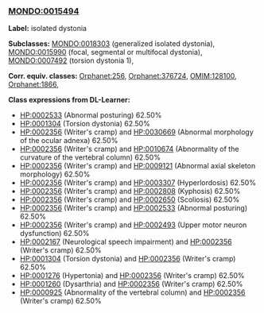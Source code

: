 
### [MONDO:0015494](http://purl.obolibrary.org/obo/MONDO_0015494)
**Label:** isolated dystonia

**Subclasses:** [MONDO:0018303](http://purl.obolibrary.org/obo/MONDO_0018303) (generalized isolated dystonia), [MONDO:0015990](http://purl.obolibrary.org/obo/MONDO_0015990) (focal, segmental or multifocal dystonia), [MONDO:0007492](http://purl.obolibrary.org/obo/MONDO_0007492) (torsion dystonia 1), 

**Corr. equiv. classes:** [Orphanet:256](http://www.orpha.net/ORDO/Orphanet_256), [Orphanet:376724](http://www.orpha.net/ORDO/Orphanet_376724), [OMIM:128100](http://purl.obolibrary.org/obo/OMIM_128100), [Orphanet:1866](http://www.orpha.net/ORDO/Orphanet_1866), 

**Class expressions from DL-Learner:**

- [HP:0002533](http://purl.obolibrary.org/obo/HP_0002533) (Abnormal posturing) 62.50%
- [HP:0001304](http://purl.obolibrary.org/obo/HP_0001304) (Torsion dystonia) 62.50%
- [HP:0002356](http://purl.obolibrary.org/obo/HP_0002356) (Writer's cramp) and [HP:0030669](http://purl.obolibrary.org/obo/HP_0030669) (Abnormal morphology of the ocular adnexa) 62.50%
- [HP:0002356](http://purl.obolibrary.org/obo/HP_0002356) (Writer's cramp) and [HP:0010674](http://purl.obolibrary.org/obo/HP_0010674) (Abnormality of the curvature of the vertebral column) 62.50%
- [HP:0002356](http://purl.obolibrary.org/obo/HP_0002356) (Writer's cramp) and [HP:0009121](http://purl.obolibrary.org/obo/HP_0009121) (Abnormal axial skeleton morphology) 62.50%
- [HP:0002356](http://purl.obolibrary.org/obo/HP_0002356) (Writer's cramp) and [HP:0003307](http://purl.obolibrary.org/obo/HP_0003307) (Hyperlordosis) 62.50%
- [HP:0002356](http://purl.obolibrary.org/obo/HP_0002356) (Writer's cramp) and [HP:0002808](http://purl.obolibrary.org/obo/HP_0002808) (Kyphosis) 62.50%
- [HP:0002356](http://purl.obolibrary.org/obo/HP_0002356) (Writer's cramp) and [HP:0002650](http://purl.obolibrary.org/obo/HP_0002650) (Scoliosis) 62.50%
- [HP:0002356](http://purl.obolibrary.org/obo/HP_0002356) (Writer's cramp) and [HP:0002533](http://purl.obolibrary.org/obo/HP_0002533) (Abnormal posturing) 62.50%
- [HP:0002356](http://purl.obolibrary.org/obo/HP_0002356) (Writer's cramp) and [HP:0002493](http://purl.obolibrary.org/obo/HP_0002493) (Upper motor neuron dysfunction) 62.50%
- [HP:0002167](http://purl.obolibrary.org/obo/HP_0002167) (Neurological speech impairment) and [HP:0002356](http://purl.obolibrary.org/obo/HP_0002356) (Writer's cramp) 62.50%
- [HP:0001304](http://purl.obolibrary.org/obo/HP_0001304) (Torsion dystonia) and [HP:0002356](http://purl.obolibrary.org/obo/HP_0002356) (Writer's cramp) 62.50%
- [HP:0001276](http://purl.obolibrary.org/obo/HP_0001276) (Hypertonia) and [HP:0002356](http://purl.obolibrary.org/obo/HP_0002356) (Writer's cramp) 62.50%
- [HP:0001260](http://purl.obolibrary.org/obo/HP_0001260) (Dysarthria) and [HP:0002356](http://purl.obolibrary.org/obo/HP_0002356) (Writer's cramp) 62.50%
- [HP:0000925](http://purl.obolibrary.org/obo/HP_0000925) (Abnormality of the vertebral column) and [HP:0002356](http://purl.obolibrary.org/obo/HP_0002356) (Writer's cramp) 62.50%


